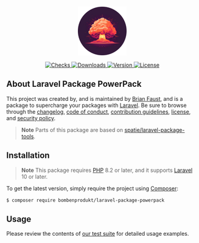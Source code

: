 <p align="center">
    <a href="https://bombenprodukt.com" target="_blank">
        <img src="https://raw.githubusercontent.com/BombenProdukt/assets/main/logo-text.svg" width="128" alt="BombenProdukt Logo" />
    </a>
</p>

<p align="center">
    <a href="https://github.com/faustbrian/laravel-package-powerpack/actions">
        <img src="https://badge.sh/github/check-runs/BombenProdukt/laravel-package-powerpack" alt="Checks" />
    </a>
    <a href="https://packagist.org/packages/bombenprodukt/laravel-package-powerpack">
        <img src="https://badge.sh/packagist/downloads/BombenProdukt/laravel-package-powerpack" alt="Downloads" />
    </a>
    <a href="https://packagist.org/packages/bombenprodukt/laravel-package-powerpack">
        <img src="https://badge.sh/packagist/version/BombenProdukt/laravel-package-powerpack" alt="Version" />
    </a>
    <a href="https://packagist.org/packages/bombenprodukt/laravel-package-powerpack">
        <img src="https://badge.sh/packagist/license/BombenProdukt/laravel-package-powerpack" alt="License" />
    </a>
</p>

## About Laravel Package PowerPack

This project was created by, and is maintained by [Brian Faust](https://github.com/faustbrian), and is a package to  supercharge your packages with [Laravel](https://laravel.com/). Be sure to browse through the [changelog](CHANGELOG.md), [code of conduct](.github/CODE_OF_CONDUCT.md), [contribution guidelines](.github/CONTRIBUTING.md), [license](LICENSE), and [security policy](.github/SECURITY.md).

> **Note**
> Parts of this package are based on [spatie/laravel-package-tools](https://github.com/spatie/laravel-package-tools).

## Installation

> **Note**
> This package requires [PHP](https://www.php.net/) 8.2 or later, and it supports [Laravel](https://laravel.com/) 10 or later.

To get the latest version, simply require the project using [Composer](https://getcomposer.org/):

```bash
$ composer require bombenprodukt/laravel-package-powerpack
```

## Usage

Please review the contents of [our test suite](/tests) for detailed usage examples.
